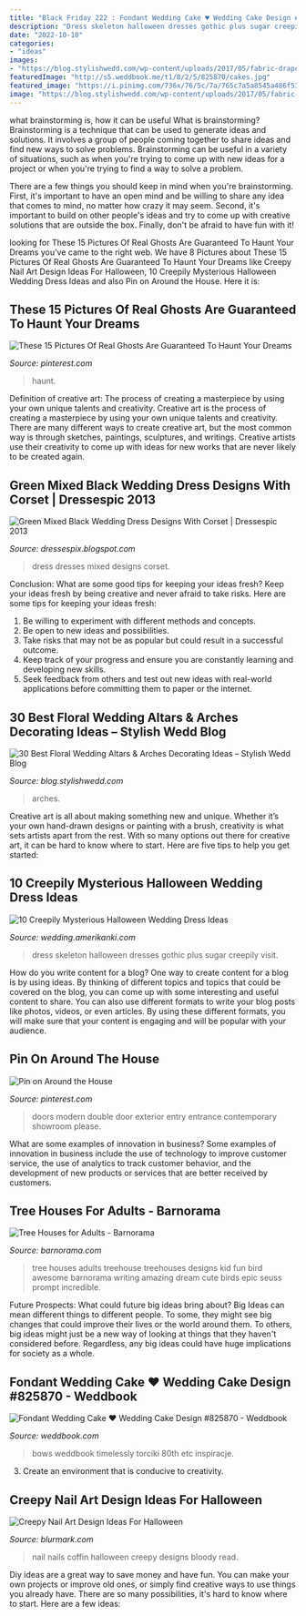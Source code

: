 ```yaml
---
title: "Black Friday 222 : Fondant Wedding Cake ♥ Wedding Cake Design #825870"
description: "Dress skeleton halloween dresses gothic plus sugar creepily visit"
date: "2022-10-10"
categories:
- "ideas"
images:
- "https://blog.stylishwedd.com/wp-content/uploads/2017/05/fabric-draped-wedding-arch-with-floral-and-hanging-manson-jar-lights.jpg"
featuredImage: "http://s5.weddbook.me/t1/8/2/5/825870/cakes.jpg"
featured_image: "https://i.pinimg.com/736x/76/5c/7a/765c7a5a8545a486f53d6bec03494f23.jpg"
image: "https://blog.stylishwedd.com/wp-content/uploads/2017/05/fabric-draped-wedding-arch-with-floral-and-hanging-manson-jar-lights.jpg"
---
```



what brainstorming is, how it can be useful
What is brainstorming?
Brainstorming is a technique that can be used to generate ideas and solutions. It involves a group of people coming together to share ideas and find new ways to solve problems. Brainstorming can be useful in a variety of situations, such as when you're trying to come up with new ideas for a project or when you're trying to find a way to solve a problem.

There are a few things you should keep in mind when you're brainstorming. First, it's important to have an open mind and be willing to share any idea that comes to mind, no matter how crazy it may seem. Second, it's important to build on other people's ideas and try to come up with creative solutions that are outside the box. Finally, don't be afraid to have fun with it!

	

		
looking for These 15 Pictures Of Real Ghosts Are Guaranteed To Haunt Your Dreams you've came to the right web. We have 8 Pictures about These 15 Pictures Of Real Ghosts Are Guaranteed To Haunt Your Dreams like Creepy Nail Art Design Ideas For Halloween, 10 Creepily Mysterious Halloween Wedding Dress Ideas and also Pin on Around the House. Here it is:
		
    
## These 15 Pictures Of Real Ghosts Are Guaranteed To Haunt Your Dreams

<img loading=lazy src="https://i.pinimg.com/736x/76/5c/7a/765c7a5a8545a486f53d6bec03494f23.jpg" onerror="this.onerror=null;this.src='https://tse4.mm.bing.net/th?id=OIP.phIBE_EeMS2Sek9h7B03ZgHaO0&amp;pid=15.1';" alt="These 15 Pictures Of Real Ghosts Are Guaranteed To Haunt Your Dreams">

_Source: pinterest.com_

>haunt. 

	

Definition of creative art: The process of creating a masterpiece by using your own unique talents and creativity.
Creative art is the process of creating a masterpiece by using your own unique talents and creativity. There are many different ways to create creative art, but the most common way is through sketches, paintings, sculptures, and writings. Creative artists use their creativity to come up with ideas for new works that are never likely to be created again.

    
## Green Mixed Black Wedding Dress Designs With Corset | Dressespic 2013

<img loading=lazy src="https://1.bp.blogspot.com/-_uVmNVWSVUA/TyrvvJDF1qI/AAAAAAAABg8/ztQPa7B61xs/s1600/Green-Black-Wedding-Dress-9.jpg" onerror="this.onerror=null;this.src='https://tse4.mm.bing.net/th?id=OIP.NuwippoDHuvH0NGqONJ2rQHaLH&amp;pid=15.1';" alt="Green Mixed Black Wedding Dress Designs With Corset | Dressespic 2013">

_Source: dressespix.blogspot.com_

>dress dresses mixed designs corset. 

	

Conclusion: What are some good tips for keeping your ideas fresh?
Keep your ideas fresh by being creative and never afraid to take risks. Here are some tips for keeping your ideas fresh:
1. Be willing to experiment with different methods and concepts.
2. Be open to new ideas and possibilities.
3. Take risks that may not be as popular but could result in a successful outcome. 
4. Keep track of your progress and ensure you are constantly learning and developing new skills. 
5. Seek feedback from others and test out new ideas with real-world applications before committing them to paper or the internet.

    
## 30 Best Floral Wedding Altars &amp; Arches Decorating Ideas – Stylish Wedd Blog

<img loading=lazy src="https://blog.stylishwedd.com/wp-content/uploads/2017/05/fabric-draped-wedding-arch-with-floral-and-hanging-manson-jar-lights.jpg" onerror="this.onerror=null;this.src='https://tse4.mm.bing.net/th?id=OIP.0sHrtHb1z-4vOHeMGrwAeQHaLI&amp;pid=15.1';" alt="30 Best Floral Wedding Altars &amp; Arches Decorating Ideas – Stylish Wedd Blog">

_Source: blog.stylishwedd.com_

>arches. 

	

Creative art is all about making something new and unique. Whether it’s your own hand-drawn designs or painting with a brush, creativity is what sets artists apart from the rest. With so many options out there for creative art, it can be hard to know where to start. Here are five tips to help you get started: 

    
## 10 Creepily Mysterious Halloween Wedding Dress Ideas

<img loading=lazy src="https://wedding.amerikanki.com/wp-content/uploads/2016/10/Skeleton-Wedding-Dress.jpg" onerror="this.onerror=null;this.src='https://tse3.mm.bing.net/th?id=OIP.r5FGstliaZ3rVxaxQQXVOAHaJ4&amp;pid=15.1';" alt="10 Creepily Mysterious Halloween Wedding Dress Ideas">

_Source: wedding.amerikanki.com_

>dress skeleton halloween dresses gothic plus sugar creepily visit. 

	

How do you write content for a blog?
One way to create content for a blog is by using ideas. By thinking of different topics and topics that could be covered on the blog, you can come up with some interesting and useful content to share. You can also use different formats to write your blog posts like photos, videos, or even articles. By using these different formats, you will make sure that your content is engaging and will be popular with your audience.

    
## Pin On Around The House

<img loading=lazy src="https://i.pinimg.com/736x/e1/3e/6e/e13e6ec4268fc5ab61f24a643f5d3e9d.jpg" onerror="this.onerror=null;this.src='https://tse4.mm.bing.net/th?id=OIP.c5dYd1431IbJMWTQUscUJgHaNK&amp;pid=15.1';" alt="Pin on Around the House">

_Source: pinterest.com_

>doors modern double door exterior entry entrance contemporary showroom please. 

	

What are some examples of innovation in business?
Some examples of innovation in business include the use of technology to improve customer service, the use of analytics to track customer behavior, and the development of new products or services that are better received by customers.

    
## Tree Houses For Adults - Barnorama

<img loading=lazy src="http://www.barnorama.com/wp-content/images/2012/03/tree-houses-for-adults/35-tree-houses-for-adults.jpg" onerror="this.onerror=null;this.src='https://tse3.mm.bing.net/th?id=OIP.5vYgs88ro9VMSq8EtzQIlQHaK8&amp;pid=15.1';" alt="Tree Houses for Adults - Barnorama">

_Source: barnorama.com_

>tree houses adults treehouse treehouses designs kid fun bird awesome barnorama writing amazing dream cute birds epic seuss prompt incredible. 

	

Future Prospects: What could future big ideas bring about?
Big Ideas can mean different things to different people. To some, they might see big changes that could improve their lives or the world around them. To others, big ideas might just be a new way of looking at things that they haven't considered before. Regardless, any big ideas could have huge implications for society as a whole.

    
## Fondant Wedding Cake ♥ Wedding Cake Design #825870 - Weddbook

<img loading=lazy src="http://s5.weddbook.me/t1/8/2/5/825870/cakes.jpg" onerror="this.onerror=null;this.src='https://tse1.mm.bing.net/th?id=OIP.RCA308n_zo0hgm0TyNDwHgHaM1&amp;pid=15.1';" alt="Fondant Wedding Cake ♥ Wedding Cake Design #825870 - Weddbook">

_Source: weddbook.com_

>bows weddbook timelessly torciki 80th etc inspiracje. 

	

3. Create an environment that is conducive to creativity.

    
## Creepy Nail Art Design Ideas For Halloween

<img loading=lazy src="https://www.blurmark.com/wp-content/uploads/2017/03/Coffin-red-Bloody-Nails.jpg" onerror="this.onerror=null;this.src='https://tse2.mm.bing.net/th?id=OIP.m0jyYvuEDa8PBvNCjoB3wgHaHa&amp;pid=15.1';" alt="Creepy Nail Art Design Ideas For Halloween">

_Source: blurmark.com_

>nail nails coffin halloween creepy designs bloody read. 

	

Diy ideas are a great way to save money and have fun. You can make your own projects or improve old ones, or simply find creative ways to use things you already have. There are so many possibilities, it's hard to know where to start. Here are a few ideas:

